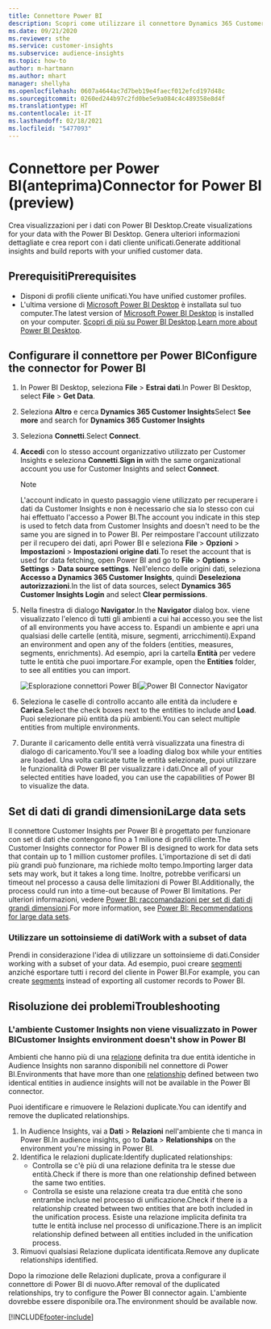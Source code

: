```yaml
---
title: Connettore Power BI
description: Scopri come utilizzare il connettore Dynamics 365 Customer Insights in Power BI.
ms.date: 09/21/2020
ms.reviewer: sthe
ms.service: customer-insights
ms.subservice: audience-insights
ms.topic: how-to
author: m-hartmann
ms.author: mhart
manager: shellyha
ms.openlocfilehash: 0607a4644ac7d7beb19e4faecf012efcd197d48c
ms.sourcegitcommit: 0260ed244b97c2fd0be5e9a084c4c489358e8d4f
ms.translationtype: HT
ms.contentlocale: it-IT
ms.lasthandoff: 02/18/2021
ms.locfileid: "5477093"
---
```

# <a name="connector-for-power-bi-preview"></a><span data-ttu-id="1192b-103">Connettore per Power BI(anteprima)</span><span class="sxs-lookup"><span data-stu-id="1192b-103">Connector for Power BI (preview)</span></span>

<span data-ttu-id="1192b-104">Crea visualizzazioni per i dati con Power BI Desktop.</span><span class="sxs-lookup"><span data-stu-id="1192b-104">Create visualizations for your data with the Power BI Desktop.</span></span> <span data-ttu-id="1192b-105">Genera ulteriori informazioni dettagliate e crea report con i dati cliente unificati.</span><span class="sxs-lookup"><span data-stu-id="1192b-105">Generate additional insights and build reports with your unified customer data.</span></span>

## <a name="prerequisites"></a><span data-ttu-id="1192b-106">Prerequisiti</span><span class="sxs-lookup"><span data-stu-id="1192b-106">Prerequisites</span></span>

- <span data-ttu-id="1192b-107">Disponi di profili cliente unificati.</span><span class="sxs-lookup"><span data-stu-id="1192b-107">You have unified customer profiles.</span></span>
- <span data-ttu-id="1192b-108">L'ultima versione di [Microsoft Power BI Desktop](https://powerbi.microsoft.com/desktop/) è installata sul tuo computer.</span><span class="sxs-lookup"><span data-stu-id="1192b-108">The latest version of [Microsoft Power BI Desktop](https://powerbi.microsoft.com/desktop/) is installed on your computer.</span></span> <span data-ttu-id="1192b-109">[Scopri di più su Power BI Desktop](https://docs.microsoft.com/power-bi/desktop-what-is-desktop).</span><span class="sxs-lookup"><span data-stu-id="1192b-109">[Learn more about Power BI Desktop](https://docs.microsoft.com/power-bi/desktop-what-is-desktop).</span></span>

## <a name="configure-the-connector-for-power-bi"></a><span data-ttu-id="1192b-110">Configurare il connettore per Power BI</span><span class="sxs-lookup"><span data-stu-id="1192b-110">Configure the connector for Power BI</span></span>

1. <span data-ttu-id="1192b-111">In Power BI Desktop, seleziona **File** > **Estrai dati**.</span><span class="sxs-lookup"><span data-stu-id="1192b-111">In Power BI Desktop, select **File** > **Get Data**.</span></span>

1. <span data-ttu-id="1192b-112">Seleziona **Altro** e cerca **Dynamics 365 Customer Insights**</span><span class="sxs-lookup"><span data-stu-id="1192b-112">Select **See more** and search for **Dynamics 365 Customer Insights**</span></span>

1. <span data-ttu-id="1192b-113">Seleziona **Connetti**.</span><span class="sxs-lookup"><span data-stu-id="1192b-113">Select **Connect**.</span></span>

1. <span data-ttu-id="1192b-114">**Accedi** con lo stesso account organizzativo utilizzato per Customer Insights e seleziona **Connetti**.</span><span class="sxs-lookup"><span data-stu-id="1192b-114">**Sign in** with the same organizational account you use for Customer Insights and select **Connect**.</span></span>
   > [!NOTE]
   > <span data-ttu-id="1192b-115">L'account indicato in questo passaggio viene utilizzato per recuperare i dati da Customer Insights e non è necessario che sia lo stesso con cui hai effettuato l'accesso a Power BI.</span><span class="sxs-lookup"><span data-stu-id="1192b-115">The account you indicate in this step is used to fetch data from Customer Insights and doesn't need to be the same you are signed in to Power BI.</span></span> <span data-ttu-id="1192b-116">Per reimpostare l'account utilizzato per il recupero dei dati, apri Power BI e seleziona **File** > **Opzioni** > **Impostazioni** > **Impostazioni origine dati**.</span><span class="sxs-lookup"><span data-stu-id="1192b-116">To reset the account that is used for data fetching, open Power BI and go to **File** > **Options** > **Settings** > **Data source settings**.</span></span> <span data-ttu-id="1192b-117">Nell'elenco delle origini dati, seleziona **Accesso a Dynamics 365 Customer Insights**, quindi **Deseleziona autorizzazioni**.</span><span class="sxs-lookup"><span data-stu-id="1192b-117">In the list of data sources, select **Dynamics 365 Customer Insights Login** and select **Clear permissions**.</span></span>  

1. <span data-ttu-id="1192b-118">Nella finestra di dialogo **Navigator**.</span><span class="sxs-lookup"><span data-stu-id="1192b-118">In the **Navigator** dialog box.</span></span> <span data-ttu-id="1192b-119">viene visualizzato l'elenco di tutti gli ambienti a cui hai accesso.</span><span class="sxs-lookup"><span data-stu-id="1192b-119">you see the list of all environments you have access to.</span></span> <span data-ttu-id="1192b-120">Espandi un ambiente e apri una qualsiasi delle cartelle (entità, misure, segmenti, arricchimenti).</span><span class="sxs-lookup"><span data-stu-id="1192b-120">Expand an environment and open any of the folders (entities, measures, segments, enrichments).</span></span> <span data-ttu-id="1192b-121">Ad esempio, apri la cartella **Entità** per vedere tutte le entità che puoi importare.</span><span class="sxs-lookup"><span data-stu-id="1192b-121">For example, open the **Entities** folder, to see all entities you can import.</span></span>

   <span data-ttu-id="1192b-122">![Esplorazione connettori Power BI](media/power-bi-navigator.png "Esplorazione connettori Power BI")</span><span class="sxs-lookup"><span data-stu-id="1192b-122">![Power BI Connector Navigator](media/power-bi-navigator.png "Power BI Connector Navigator")</span></span>

1. <span data-ttu-id="1192b-123">Seleziona le caselle di controllo accanto alle entità da includere e **Carica**.</span><span class="sxs-lookup"><span data-stu-id="1192b-123">Select the check boxes next to the entities to include and **Load**.</span></span> <span data-ttu-id="1192b-124">Puoi selezionare più entità da più ambienti.</span><span class="sxs-lookup"><span data-stu-id="1192b-124">You can select multiple entities from multiple environments.</span></span>

1. <span data-ttu-id="1192b-125">Durante il caricamento delle entità verrà visualizzata una finestra di dialogo di caricamento.</span><span class="sxs-lookup"><span data-stu-id="1192b-125">You'll see a loading dialog box while your entities are loaded.</span></span> <span data-ttu-id="1192b-126">Una volta caricate tutte le entità selezionate, puoi utilizzare le funzionalità di Power BI per visualizzare i dati.</span><span class="sxs-lookup"><span data-stu-id="1192b-126">Once all of your selected entities have loaded, you can use the capabilities of Power BI to visualize the data.</span></span>

## <a name="large-data-sets"></a><span data-ttu-id="1192b-127">Set di dati di grandi dimensioni</span><span class="sxs-lookup"><span data-stu-id="1192b-127">Large data sets</span></span>

<span data-ttu-id="1192b-128">Il connettore Customer Insights per Power BI è progettato per funzionare con set di dati che contengono fino a 1 milione di profili cliente.</span><span class="sxs-lookup"><span data-stu-id="1192b-128">The Customer Insights connector for Power BI is designed to work for data sets that contain up to 1 million customer profiles.</span></span> <span data-ttu-id="1192b-129">L'importazione di set di dati più grandi può funzionare, ma richiede molto tempo.</span><span class="sxs-lookup"><span data-stu-id="1192b-129">Importing larger data sets may work, but it takes a long time.</span></span> <span data-ttu-id="1192b-130">Inoltre, potrebbe verificarsi un timeout nel processo a causa delle limitazioni di Power BI.</span><span class="sxs-lookup"><span data-stu-id="1192b-130">Additionally, the process could run into a time-out because of Power BI limitations.</span></span> <span data-ttu-id="1192b-131">Per ulteriori informazioni, vedere [Power BI: raccomandazioni per set di dati di grandi dimensioni](https://docs.microsoft.com/power-bi/admin/service-premium-what-is#large-datasets).</span><span class="sxs-lookup"><span data-stu-id="1192b-131">For more information, see [Power BI: Recommendations for large data sets](https://docs.microsoft.com/power-bi/admin/service-premium-what-is#large-datasets).</span></span> 

### <a name="work-with-a-subset-of-data"></a><span data-ttu-id="1192b-132">Utilizzare un sottoinsieme di dati</span><span class="sxs-lookup"><span data-stu-id="1192b-132">Work with a subset of data</span></span>

<span data-ttu-id="1192b-133">Prendi in considerazione l'idea di utilizzare un sottoinsieme di dati.</span><span class="sxs-lookup"><span data-stu-id="1192b-133">Consider working with a subset of your data.</span></span> <span data-ttu-id="1192b-134">Ad esempio, puoi creare [segmenti](segments.md) anziché esportare tutti i record del cliente in Power BI.</span><span class="sxs-lookup"><span data-stu-id="1192b-134">For example, you can create [segments](segments.md) instead of exporting all customer records to Power BI.</span></span>

## <a name="troubleshooting"></a><span data-ttu-id="1192b-135">Risoluzione dei problemi</span><span class="sxs-lookup"><span data-stu-id="1192b-135">Troubleshooting</span></span>

### <a name="customer-insights-environment-doesnt-show-in-power-bi"></a><span data-ttu-id="1192b-136">L'ambiente Customer Insights non viene visualizzato in Power BI</span><span class="sxs-lookup"><span data-stu-id="1192b-136">Customer Insights environment doesn't show in Power BI</span></span>

<span data-ttu-id="1192b-137">Ambienti che hanno più di una [relazione](relationships.md) definita tra due entità identiche in Audience Insights non saranno disponibili nel connettore di Power BI.</span><span class="sxs-lookup"><span data-stu-id="1192b-137">Environments that have more than one [relationship](relationships.md) defined between two identical entities in audience insights will not be available in the Power BI connector.</span></span>

<span data-ttu-id="1192b-138">Puoi identificare e rimuovere le Relazioni duplicate.</span><span class="sxs-lookup"><span data-stu-id="1192b-138">You can identify and remove the duplicated relationships.</span></span>

1. <span data-ttu-id="1192b-139">In Audience Insights, vai a **Dati** > **Relazioni** nell'ambiente che ti manca in Power BI.</span><span class="sxs-lookup"><span data-stu-id="1192b-139">In audience insights, go to **Data** > **Relationships** on the environment you're missing in Power BI.</span></span>
2. <span data-ttu-id="1192b-140">Identifica le relazioni duplicate:</span><span class="sxs-lookup"><span data-stu-id="1192b-140">Identify duplicated relationships:</span></span>
   - <span data-ttu-id="1192b-141">Controlla se c'è più di una relazione definita tra le stesse due entità.</span><span class="sxs-lookup"><span data-stu-id="1192b-141">Check if there is more than one relationship defined between the same two entities.</span></span>
   - <span data-ttu-id="1192b-142">Controlla se esiste una relazione creata tra due entità che sono entrambe incluse nel processo di unificazione.</span><span class="sxs-lookup"><span data-stu-id="1192b-142">Check if there is a relationship created between two entities that are both included in the unification process.</span></span> <span data-ttu-id="1192b-143">Esiste una relazione implicita definita tra tutte le entità incluse nel processo di unificazione.</span><span class="sxs-lookup"><span data-stu-id="1192b-143">There is an implicit relationship defined between all entities included in the unification process.</span></span>
3. <span data-ttu-id="1192b-144">Rimuovi qualsiasi Relazione duplicata identificata.</span><span class="sxs-lookup"><span data-stu-id="1192b-144">Remove any duplicate relationships identified.</span></span>

<span data-ttu-id="1192b-145">Dopo la rimozione delle Relazioni duplicate, prova a configurare il connettore di Power BI di nuovo.</span><span class="sxs-lookup"><span data-stu-id="1192b-145">After removal of the duplicated relationships, try to configure the Power BI connector again.</span></span> <span data-ttu-id="1192b-146">L'ambiente dovrebbe essere disponibile ora.</span><span class="sxs-lookup"><span data-stu-id="1192b-146">The environment should be available now.</span></span>

[!INCLUDE[footer-include](../includes/footer-banner.md)]

